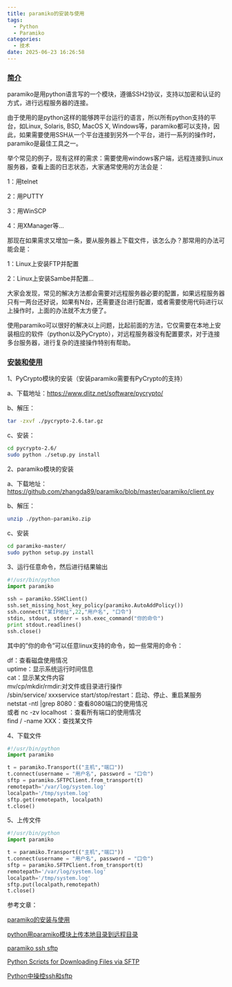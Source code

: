 ```yaml
---
title: paramiko的安装与使用
tags:
  - Python
  - Paramiko
categories:
  - 技术
date: 2025-06-23 16:26:58
---
```


### [简介](#1)

paramiko是用python语言写的一个模块，遵循SSH2协议，支持以加密和认证的方式，进行远程服务器的连接。

由于使用的是python这样的能够跨平台运行的语言，所以所有python支持的平台，如Linux, Solaris, BSD, MacOS X, Windows等，paramiko都可以支持，因此，如果需要使用SSH从一个平台连接到另外一个平台，进行一系列的操作时，paramiko是最佳工具之一。

举个常见的例子，现有这样的需求：需要使用windows客户端，远程连接到Linux服务器，查看上面的日志状态，大家通常使用的方法会是：

1：用telnet

2：用PUTTY

3：用WinSCP

4：用XManager等…

那现在如果需求又增加一条，要从服务器上下载文件，该怎么办？那常用的办法可能会是：

1：Linux上安装FTP并配置

2：Linux上安装Sambe并配置…

大家会发现，常见的解决方法都会需要对远程服务器必要的配置，如果远程服务器只有一两台还好说，如果有N台，还需要逐台进行配置，或者需要使用代码进行以上操作时，上面的办法就不太方便了。

使用paramiko可以很好的解决以上问题，比起前面的方法，它仅需要在本地上安装相应的软件（python以及PyCrypto），对远程服务器没有配置要求，对于连接多台服务器，进行复杂的连接操作特别有帮助。

### [安装和使用](#2)

1、PyCrypto模块的安装（安装paramiko需要有PyCrypto的支持）

a、下载地址：<https://www.dlitz.net/software/pycrypto/>

b、解压：

```bash
tar -zxvf ./pycrypto-2.6.tar.gz
```

c、安装：

```bash
cd pycrypto-2.6/
sudo python ./setup.py install
```

2、paramiko模块的安装

a、下载地址：<https://github.com/zhangda89/paramiko/blob/master/paramiko/client.py>

b、解压：

```bash
unzip ./python-paramiko.zip
```

c、安装

```bash
cd paramiko-master/
sudo python setup.py install
```

3、运行任意命令，然后进行结果输出

```python
#!/usr/bin/python 
import paramiko
 
ssh = paramiko.SSHClient()
ssh.set_missing_host_key_policy(paramiko.AutoAddPolicy())
ssh.connect("某IP地址",22,"用户名", "口令")
stdin, stdout, stderr = ssh.exec_command("你的命令")
print stdout.readlines()
ssh.close()
```

其中的”你的命令”可以任意linux支持的命令，如一些常用的命令：

df：查看磁盘使用情况  
uptime：显示系统运行时间信息  
cat：显示某文件内容  
mv/cp/mkdir/rmdir:对文件或目录进行操作  
/sbin/service/ xxxservice start/stop/restart：启动、停止、重启某服务  
netstat -ntl |grep 8080：查看8080端口的使用情况   
 或者 nc -zv localhost ：查看所有端口的使用情况   
find / -name XXX：查找某文件

4、下载文件

```python
#!/usr/bin/python 
import paramiko

t = paramiko.Transport(("主机","端口"))
t.connect(username = "用户名", password = "口令")
sftp = paramiko.SFTPClient.from_transport(t)
remotepath='/var/log/system.log'
localpath='/tmp/system.log'
sftp.get(remotepath, localpath)
t.close()
```

5、上传文件

```python
#!/usr/bin/python 
import paramiko

t = paramiko.Transport(("主机","端口"))
t.connect(username = "用户名", password = "口令")
sftp = paramiko.SFTPClient.from_transport(t)
remotepath='/var/log/system.log'
localpath='/tmp/system.log'
sftp.put(localpath,remotepath)
t.close()
```

参考文章：

[paramiko的安装与使用](http://www.cnblogs.com/gannan/archive/2012/02/06/2339883.html)

[python用paramiko模块上传本地目录到远程目录](http://wangwei007.blog.51cto.com/68019/1285412)

[paramiko ssh sftp](http://5ydycm.blog.51cto.com/115934/340854/)

[Python Scripts for Downloading Files via SFTP](http://engineering.monetate.com/2012/03/23/python-scripts-for-downloading-files-via-sftp/)

[Python中操控ssh和sftp](http://www.coder4.com/archives/3280)

